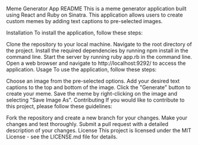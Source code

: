Meme Generator App README
This is a meme generator application built using React and Ruby on Sinatra. This application allows users to create custom memes by adding text captions to pre-selected images.

Installation
To install the application, follow these steps:

Clone the repository to your local machine.
Navigate to the root directory of the project.
Install the required dependencies by running npm install in the command line.
Start the server by running ruby app.rb in the command line.
Open a web browser and navigate to http://localhost:9292/ to access the application.
Usage
To use the application, follow these steps:

Choose an image from the pre-selected options.
Add your desired text captions to the top and bottom of the image.
Click the "Generate" button to create your meme.
Save the meme by right-clicking on the image and selecting "Save Image As".
Contributing
If you would like to contribute to this project, please follow these guidelines:

Fork the repository and create a new branch for your changes.
Make your changes and test thoroughly.
Submit a pull request with a detailed description of your changes.
License
This project is licensed under the MIT License - see the LICENSE.md file for details.



